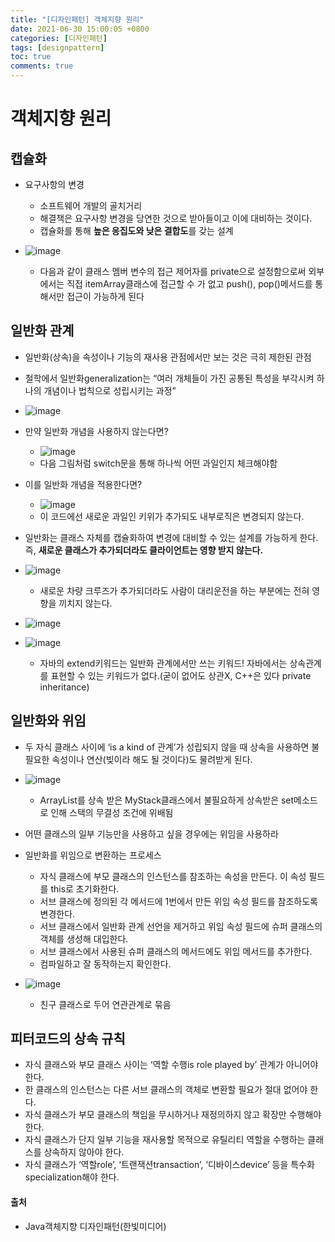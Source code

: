 ```yaml
---
title: "[디자인패턴] 객체지향 원리"
date: 2021-06-30 15:00:05 +0800
categories: [디자인패턴]
tags: [designpattern]
toc: true
comments: true
---
```


# 객체지향 원리

## 캡슐화
- 요구사항의 변경
    - 소프트웨어 개발의 골치거리 
    - 해결책은 요구사항 변경을 당연한 것으로 받아들이고 이에 대비하는 것이다.
    - 캡슐화를 통해 <b>높은 응집도와 낮은 결합도</b>를 갖는 설계

- ![image](https://user-images.githubusercontent.com/44339530/109755802-0805ca80-7c2a-11eb-8e61-322096f80fa2.png)<br>
    - 다음과 같이 클래스 멤버 변수의 접근 제어자를 private으로 설정함으로써 외부에서는 직접 itemArray클래스에 접근할 수 가 없고 push(), pop()메서드를 통해서만 접근이 가능하게 된다

## 일반화 관계
- 일반화(상속)을 속성이나 기능의 재사용 관점에서만 보는 것은 극히 제한된 관점
- 철학에서 일반화generalization는 “여러 개체들이 가진 공통된 특성을 부각시켜 하나의 개념이나 법칙으로 성립시키는 과정”<br>
- ![image](https://user-images.githubusercontent.com/44339530/109756056-8498a900-7c2a-11eb-9c94-5d8557473942.png)<br>
- 만약 일반화 개념을 사용하지 않는다면?<br>
    - ![image](https://user-images.githubusercontent.com/44339530/109756318-10123a00-7c2b-11eb-9970-e6b8f045aa3c.png)<br>
    - 다음 그림처럼 switch문을 통해 하나씩 어떤 과일인지 체크해야함

- 이를 일반화 개념을 적용한다면?
    - ![image](https://user-images.githubusercontent.com/44339530/109756439-4f408b00-7c2b-11eb-9d38-7cc3bfa78987.png)<br>
    - 이 코드에선 새로운 과일인 키위가 추가되도 내부로직은 변경되지 않는다.

- 일반화는 클래스 자체를 캡슐화하여 변경에 대비할 수 있는 설계를 가능하게 한다. 즉, <b>새로운 클래스가 추가되더라도 클라이언트는 영향 받지 않는다.</b>
- ![image](https://user-images.githubusercontent.com/44339530/109756553-7eef9300-7c2b-11eb-8273-17fcd0e78d36.png)
    - 새로운 차량 크루즈가 추가되더라도 사람이 대리운전을 하는 부분에는 전혀 영향을 끼치지 않는다.<br>
- ![image](https://user-images.githubusercontent.com/44339530/109756867-0f2dd800-7c2c-11eb-85bd-e9efad6369a7.png)<br>
- ![image](https://user-images.githubusercontent.com/44339530/109756877-1523b900-7c2c-11eb-8389-e8942de0a1b1.png)<br>
    - 자바의 extend키워드는 일반화 관계에서만 쓰는 키워드! 자바에서는 상속관계를 표현할 수 있는 키워드가 없다.(굳이 없어도 상관X, C++은 있다 private inheritance)

## 일반화와 위임
- 두 자식 클래스 사이에 ‘is a kind of 관계’가 성립되지 않을 때 상속을 사용하면 불필요한 속성이나 연산(빚이라 해도 될 것이다)도 물려받게 된다.
- ![image](https://user-images.githubusercontent.com/44339530/109757103-7b104080-7c2c-11eb-97cd-f9c6b8a337fb.png)
    - ArrayList를 상속 받은 MyStack클래스에서 불필요하게 상속받은 set메소드로 인해 스택의 무결성 조건에 위배됨

- 어떤 클래스의 일부 기능만을 사용하고 싶을 경우에는 위임을 사용하라
- 일반화를 위임으로 변환하는 프로세스
    - 자식 클래스에 부모 클래스의 인스턴스를 참조하는 속성을 만든다. 이 속성 필드를 this로 초기화한다.
    - 서브 클래스에 정의된 각 메서드에 1번에서 만든 위임 속성 필드를 참조하도록 변경한다.
    - 서브 클래스에서 일반화 관계 선언을 제거하고 위임 속성 필드에 슈퍼 클래스의 객체를 생성해 대입한다.
    - 서브 클래스에서 사용된 슈퍼 클래스의 메서드에도 위임 메서드를 추가한다.
    - 컴파일하고 잘 동작하는지 확인한다.

- ![image](https://user-images.githubusercontent.com/44339530/109757322-e2c68b80-7c2c-11eb-8383-781992c5ab16.png)<br>
    - 친구 클래스로 두어 연관관계로 묶음

## 피터코드의 상속 규칙
- 자식 클래스와 부모 클래스 사이는 ‘역할 수행is role played by’ 관계가 아니어야 한다.
- 한 클래스의 인스턴스는 다른 서브 클래스의 객체로 변환할 필요가 절대 없어야 한다.
- 자식 클래스가 부모 클래스의 책임을 무시하거나 재정의하지 않고 확장만 수행해야 한다.
- 자식 클래스가 단지 일부 기능을 재사용할 목적으로 유틸리티 역할을 수행하는 클래스를 상속하지 않아야 한다.
- 자식 클래스가 ‘역할role’, ‘트랜잭션transaction’, ‘디바이스device’ 등을 특수화specialization해야 한다.

#### 출처
- Java객체지향 디자인패턴(한빛미디어)